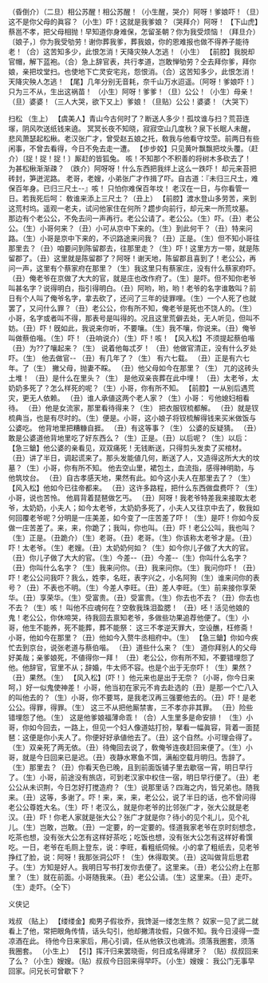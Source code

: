 <!-- { "loadSidebar": true } -->
（昏倒介）（二旦）相公苏醒！相公苏醒！（小生醒，哭介）阿呀！爹娘吓！（旦）这不是你父母的眞容？（小生）吓！这就是我爹娘？（哭拜介）阿呀！
【下山虎】蔡邕不孝，把父母相抛！早知道你身难保，怎留圣朝？你为我受烦恼！（拜旦介）〔娘子，〕你为我受劬劳！谢你葬我爹，葬我娘，你的恩难报也做不得养子能待老！（合）这苦知多少，此恨怎消！天降灾殃人怎逃！（小生）
【前腔】我脱却官帽，解下蓝袍。（合）急上辞官表，共行孝道，岂敢惮劬劳？仝去拜你爹，拜你娘，亲把坟堂扫。也使地下亡灵安宅兆，怨恨消。（合）这苦知多少，此恨怎消！天降灾殃人怎逃！
【尾】几年分别无音耗，奈千山万水迢遥。〔阿呀！爹娘吓！〕只为三不从，生出这祸苗！
（小生）阿呀！爹爹！（旦）公公！（小生）母亲！（旦）婆婆！（三人大哭，欲下又上）爹娘！（旦贴）公公！婆婆！（大哭下）
 
扫松
（生上）
【虞美人】青山今古何时了？断送人多少！孤坟谁与扫？荒苔连塜，阴风吹送纸钱来遶。
冥冥长夜不知晓，寂寂空山几度秋？泉下长眠人未醒，悲风萧瑟起松楸。老汉张广才，曾受赵五娘之托，敎我与他看守坟茔。前两日有些闲事，不曾去看得，今日不免去走一遭。
【步步姣】只见黄叶飘飘把坟头覆。（赶介）〔捉！捉！捉！〕厮赶的皆狐兔。
咳！不知那个不积善的将树木多砍去了！
为甚松楸渐渐疎？
（跌介）阿呀呀！什么东西把我绊上这么一跌吓！
却元来苔把砖封，笋迸泥路。
老哥，老嫂，小弟张广才作揖了吓。自古道：『未归三尺土，难保百年身。已归三尺土--』咳！
只怕你难保百年坟！
老汉在一日，与你看管一日。若我死后呵：
敎谁来添上三尺土？（丑上）
【前腔】渡水登山多劳苦，来到这荒村坞。遥观一老夫，试问他家住在何所？趱步向前行，却元来一所荒坟墓。
那边有个老公公，不免去问一声再行。老公公请了。老公公。（生）吓。（丑）老公公。（生）小哥何来？（丑）小可从京中下来的。（生）到此何干？（丑）特来问路。（生）小哥是京中下来的，不识路途来问我？（丑）正是。（生）但不知小哥往那里去？（丑）咱要问到陈留郡去，往那里走？（生）吓！这里方方一带，就是陈留郡了。（丑）这里就是陈留郡了？阿呀！谢天地，陈留郡且喜到了！老公公，再问一声，这里有个蔡家府在那里？（生）我这里只有蔡家庄，没有什么蔡家府吓。（丑）俺老爷在京做了大大的官，就是庄也改作府了。（生）是吓。但不知你老爷叫甚名字？说得明白，指引得明白。（丑）阿哟，哟，哟！老爷的名字谁敢叫？前日有个人叫了俺爷名字，拿去砍了，还问了三年的徒罪哩。（生）一个人死了也就罢了，又问什么罪？（丑）老公公，你有所不知，俺老爷是死也不饶人的。（生）小哥，名字或者叫不得，那表号是叫得的。况且这里荒僻去处，无人听见，但叫不妨。（丑）吓！旣如此，我说来你听，不要嚷。（生）我不嚷，你说来。（丑）俺爷叫做蔡伯喈。（生）吓！（丑响说介）（生）吓！咳！
【风入松】不须提起蔡伯喈
（丑）为??了嚷起来？（生）
说着他每忒歹！
（丑）他做官清正，没有什么歹处吓。（生）
他去做官--
（丑）有几年了？（生）
有六七载。
（丑）正是有六七年。了（生）
撇父母，抛妻不睬。
（丑）他父母如今在那里？（生）
兀的这砖头土堆！
（丑）是什么在里头？（生）
是他双亲丧葬在此中埋！
（丑）太老爷，太奶奶多死了？怎么样死的呢？（生）小哥，你有所不知。
【前腔】一从别后遇荒灾，更无人依赖。
（丑）谁人承値这两个老人家？（生）小哥：
亏他媳妇相看待。
（丑）他是女流家，那里看待得来？（生）
把衣服钗梳都解。
（丑）就是钗梳典当，也是有尽时的。（生）便是。小哥，这小娘子将钗梳解得钱来买米做饭与公婆吃。
他背地里把糟糠自捱。
（丑）有这等事？（生）
公婆的反疑猜。
（丑）敢是公婆道他背地里吃了好东西么？（生）正是。（丑）以后呢？（生）以后：
【急三鎗】他公婆的亲看见，双双痛死！无钱断送，只得剪头发卖了买棺材。
（丑）讲了半日，调起谎来了。那头发能値几何，断送了人，又造得这所大大的坟墓？（生）小哥，你有所不知。
他去空山里，裙包土，血流指，感得神明助，与他筑坟台。
（丑）自古孝感天地，果然有此。如今这小夫人在那里去了？（生）
【风入松】他如今已往帝都来。
（丑）这许多路程，把什么东西做盘费吓？（生）小哥，说也苦怜。
他肩背着琵琶做乞丐。
（丑）阿呀！我老爷特差我来接取太老爷，太奶奶，小夫人；如今太老爷，太奶奶多死了，小夫人又往京中去了，敎我如何回覆老爷呢？分明是一庄美差，如今变了一庄苦差了吓！（生）是吓！你如今反做一庄苦差了。来，来，你跪了；我叫，你也叫。（丑）吓！老公公叫，我也叫？（生）正是。（丑跪介）（生）老哥。（丑）老哥。（生）你该称太老爷才是。（丑）吓！太老爷。（生）老嫂。（丑）太奶奶何如？（生）如今你儿子做了大大的官。（丑）你儿子做了大大的官。（生）今差--（丑）今差--（生）你叫什么名字？（丑）你叫什么名字？（生）我来问你。（丑）我来问你。（生）我问你吓！（丑）吓！老公公问我吓？我么，姓李，名旺，表字兴之，小名阿狗（生）谁来问你的表号？（丑）不表也不明。（生）今差人李旺。（丑）差人李旺。（生）前来接你享荣华。（丑）享荣华。（生）受富贵。（丑）受富贵。（生）你去也不去？（丑）你去也不去？（生）咳！
叫他不应魂何在？空敎我珠泪盈腮！
（丑）呸！活见他娘的鬼！老公公，你休啼哭，待我回去禀知老爷，多做些功果追荐他便了。（生）小哥，他生不能养，死不能葬，葬不能祭：
这三不孝逆天罪大，空设醮，枉修斋！
小哥，他如今在那里？（丑）他如今入赘牛丞相府中。（生）
【急三鎗】你如今疾忙去到京台，说张老道与蔡伯喈。
（丑）道些什么来？（生）
道你拜别人的父母好美哉；亲爹娘死，不値得你一拜！
（丑）老公公，你有所不知，不要错埋怨了他。他辞官，官里不从；辞婚，牛太师不容。也是个出于无奈吓！（生）果然？（丑）果然。（生）
【风入松】〔吓！〕他元来也是出于无奈？〔小哥，你今日来呵，〕好一似鬼使神差！
小哥，他当初在家元不肯去赴选的（丑）是那一个亡八入的叫他去的？（生）小哥，你不要骂，是我老汉再三强要他去的。（丑）吓！是老公公。得罪，得罪。（生）
这三不从把他厮禁害，三不孝亦非其罪。
（丑）险些错埋怨了他。（生）
这是他爹娘福薄命乖！（合）人生里多是命安排！
（生）小哥，你如今回去，一路上，但见一个妇人像道姑打扮，拏看一幅眞容，背着一面琵琶：这便是你小夫人了。你便好好承値他去了。（丑）这个自然。小可理会得了。（生）双亲死了两无依。（丑）待俺回去说了，敎俺爷连夜赶回来便了。（生）小哥，就是今日回来已是迟。（丑）夜静水寒鱼不饵，满船空载月明归。吿辞了。（生）那里去？（丑）你看天色已晚，且到前面饭铺子里去歇宿一宵，明日早行了。（生）小哥，前途没有旅店，可到老汉家中权住一宿，明日早行便了。（丑）老公公从未识荆，今日怎好打搅造府？（生）说那里话？四海之内，皆兄弟也。随我来。（丑）这等，多谢了。吓！来，来，来，老公公，说了半日的话，也不曾问得老公公尊姓大名。（生）吓！老汉么，就是你老爷的比邻张广才，张大公就是老汉。（丑）吓！你老人家就是张大公？张广才就是你？待小的见个礼儿，见个礼儿。（生）岂敢，岂敢。（丑）一定要，的一定要的。怪道我家老爷在京时刻想念，吃茶也想，没有张大公怎有这样好茶吃；吃饭也想，没有张大公怎有这样好肴馔吃。一日，老爷在毛厕上登东，说：李旺，看粗纸伺候。小的拿了粗纸去，见老爷挣红了脸，说：阿呀！我那张洞公吓！（生）休得取笑。（丑）这叫做背后思君子。（生）方知是好人。我明日写书打发你去便了。这里来。（丑）老公公府上在那里？（生）就在前面。小哥随我来。（丑）老公公请。（生）这里来。（丑）走吓。（生）走吓。（仝下）
 
义侠记
 
戏叔
（贴上）
【缕缕金】痴男子假妆乔，我馋涎一缕怎生熬？
奴家一见了武二就看上了他，常把眼角传情，话头勾引，他却撇清妆假，只做不知。我今日浸得一壶凉酒在此。
待他今日来家后，用心引调，任从他铁汉也魂消。须落我圈套，须落我圈套。
（小生上）
【引】挥汗归来罢晓衙，何日成名得建牙？
（贴）叔叔回来了么？（小生）嫂嫂。（贴）叔叔今日回来得早吓。（小生）嫂嫂：
我公门无事早回家。问兄长可曾歇下？
